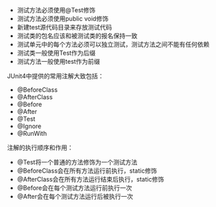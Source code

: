 - 测试方法必须使用@Test修饰
- 测试方法必须使用public void修饰
- 新建test源代码目录来存放测试代码
- 测试类的包名应该和被测试类的报名保持一致
- 测试单元中的每个方法必须可以独立测试，测试方法之间不能有任何依赖
- 测试类一般使用Test作为后缀
- 测试方法一般使用test作为前缀

JUnit4中提供的常用注解大致包括：

- @BeforeClass
- @AfterClass
- @Before
- @After
- @Test
- @Ignore
- @RunWith

注解的执行顺序和作用：

- @Test将一个普通的方法修饰为一个测试方法
- @BeforeClass会在所有方法运行前执行，static修饰
- @AfterClass会在所有方法运行结束后执行，static修饰
- @Before会在每个测试方法运行前执行一次
- @After会在每个测试方法运行后被执行一次

